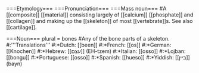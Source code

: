 ===Etymology===
===Pronunciation===
===Mass noun===
#A [[composite]] [[material]] consisting largely of [[calcium]] [[phosphate]] and [[collagen]] and making up the [[skeleton]] of most [[vertebrate]]s. See also [[cartilage]]. 

===Noun===
plural = bones
#Any of the bone parts of a skeleton.
#:'''Translations'''
#:*Dutch: [[been]]
#:*French: [[os]]
#:*German: [[Knochen]]
#:*Hebrew: [[עצם]] (EH-tzem)
#:*Italian: [[osso]]
#:*Lojban: [[bongu]]
#:*Portuguese: [[osso]]
#:*Spanish: [[hueso]]
#:*Yiddish: [[בּײן]] (bayn)